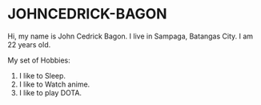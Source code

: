 # JOHNCEDRICK-BAGON
Hi, my name is John Cedrick Bagon. I live in Sampaga, Batangas City. I am 22 years old.

My set of Hobbies:
1. I like to Sleep.
2. I like to Watch anime.
3. I like to play DOTA.
